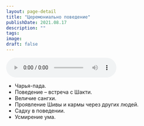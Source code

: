 ```yaml
---
layout: page-detail
title: "Церемониально поведение"
publishDate: 2021.08.17
description: ""
tags:
image:
draft: false
---
```


<audio title="2021.08.17 - Церемониально поведение.mp3" src="/upload/iblock/23d/23dfac1766e0efd8f0db2fd476176f62.mp3" controls=""></audio>

* Чарья-пада.
* Поведение – встреча с Шакти.
* Величие сангхи.
* Проявление Шивы и кармы через других людей.
* Садху в поведении.
* Усмирение ума.

  

